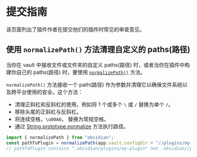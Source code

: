 # 提交指南

该页面列出了插件作者在提交他们的插件时常见的审查意见。

## 使用 `normalizePath()` 方法清理自定义的 paths(路径)

当你在 vault 中接收文件或文件夹的自定义 paths(路径) 时，或者当你在插件中构建你自己的 paths(路径) 时，要使用 [`normalizePath()`](../api/functions/normalizePath) 方法。

`normalizePath()` 方法接收一个 path(路径) 作为参数并清理它以确保文件系统以及跨平台使用的安全。这个方法：

- 清理正斜杠和反斜杠的使用，例如将 1 个或多个 `\` 或 `/` 替换为单个 `/`。
- 移除头尾的正斜杠与反斜杠。
- 将连续空格，`\u00A0`， 替换为常规空格。
- 通过 [String.prototype.normalize](https://developer.mozilla.org/en-US/docs/Web/JavaScript/Reference/Global_Objects/String/normalize) 方法执行路径。

```ts
import { normalizePath } from "obsidian";
const pathToPlugin = normalizePath(app.vault.configDir + "//plugins/my-plugin");
// pathToPlugin contains ".obsidian/plugins/my-plugin" not .obsidian//plugins/my-plugin
```
